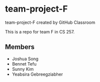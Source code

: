 # team-project-F
team-project-F created by GitHub Classroom

This is a repo for team F in CS 257. 

## Members 
- Joshua Song
- Bennet Tefu
- Sunny Kim
- Yeabsira Gebreegziabher
